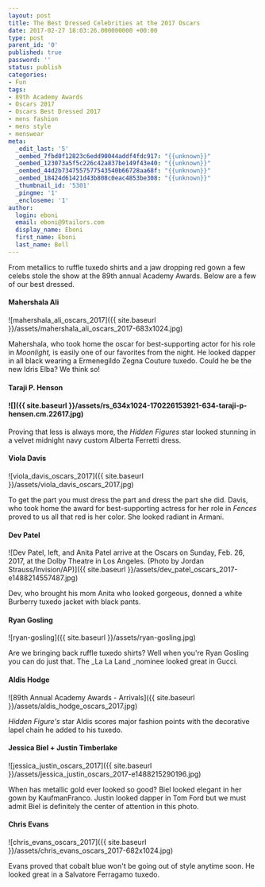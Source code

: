```yaml
---
layout: post
title: The Best Dressed Celebrities at the 2017 Oscars
date: 2017-02-27 18:03:26.000000000 +00:00
type: post
parent_id: '0'
published: true
password: ''
status: publish
categories:
- Fun
tags:
- 89th Academy Awards
- Oscars 2017
- Oscars Best Dressed 2017
- mens fashion
- mens style
- menswear
meta:
  _edit_last: '5'
  _oembed_7fbd0f12823c6edd90044addf4fdc917: "{{unknown}}"
  _oembed_123073a5f5c226c42a837be149f43e40: "{{unknown}}"
  _oembed_44d2b7347557577543540b66728aa68f: "{{unknown}}"
  _oembed_18424d61421d43b808c0eac4853be308: "{{unknown}}"
  _thumbnail_id: '5301'
  _pingme: '1'
  _encloseme: '1'
author:
  login: eboni
  email: eboni@9tailors.com
  display_name: Eboni
  first_name: Eboni
  last_name: Bell
---
```

From metallics to ruffle tuxedo shirts and a jaw dropping red gown a few celebs stole the show at the 89th annual Academy Awards. Below are a few of our best dressed.

#### Mahershala Ali

![mahershala_ali_oscars_2017]({{ site.baseurl }}/assets/mahershala_ali_oscars_2017-683x1024.jpg)

Mahershala, who took home the oscar for best-supporting actor for his role in _Moonlight,_ is easily one of our favorites from the night. He looked dapper in all black wearing a Ermenegildo Zegna Couture tuxedo. Could he be the new Idris Elba? We think so!

#### Taraji P. Henson

#### ![]({{ site.baseurl }}/assets/rs_634x1024-170226153921-634-taraji-p-hensen.cm.22617.jpg)

Proving that less is always more, the _Hidden Figures_ star looked stunning in a velvet midnight navy custom Alberta Ferretti dress.

#### Viola Davis

![viola_davis_oscars_2017]({{ site.baseurl }}/assets/viola_davis_oscars_2017.jpg)

To get the part you must dress the part and dress the part she did. Davis, who took home the award for best-supporting actress for her role in _Fences_ proved to us all that red is her color. She looked radiant in Armani.

#### Dev Patel

![Dev Patel, left, and Anita Patel arrive at the Oscars on Sunday, Feb. 26, 2017, at the Dolby Theatre in Los Angeles. (Photo by Jordan Strauss/Invision/AP)]({{ site.baseurl }}/assets/dev_patel_oscars_2017-e1488214557487.jpg)

Dev, who brought his mom Anita who looked gorgeous, donned a white Burberry tuxedo jacket with black pants.

#### Ryan Gosling

![ryan-gosling]({{ site.baseurl }}/assets/ryan-gosling.jpg)

Are we bringing back ruffle tuxedo shirts? Well when you're Ryan Gosling you can do just that. The _La La Land _nominee looked great in Gucci.

#### Aldis Hodge

![89th Annual Academy Awards - Arrivals]({{ site.baseurl }}/assets/aldis_hodge_oscars_2017.jpg)

_Hidden Figure's_ star Aldis scores major fashion points with the decorative lapel chain he added to his tuxedo.

#### Jessica Biel + Justin Timberlake

![jessica_justin_oscars_2017]({{ site.baseurl }}/assets/jessica_justin_oscars_2017-e1488215290196.jpg)

When has metallic gold ever looked so good? Biel looked elegant in her gown by KaufmanFranco. Justin looked dapper in Tom Ford but we must admit Biel is definitely the center of attention in this photo.

#### Chris Evans

![chris_evans_oscars_2017]({{ site.baseurl }}/assets/chris_evans_oscars_2017-682x1024.jpg)

Evans proved that cobalt blue won't be going out of style anytime soon. He looked great in a Salvatore Ferragamo tuxedo.